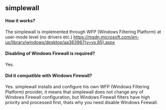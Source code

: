 ## simplewall

#### How it works?
The simplewall is implemented through WFP (Windows Filtering Platform) at user-mode level (no drivers etc.)
https://msdn.microsoft.com/en-us/library/windows/desktop/aa363967(v=vs.85).aspx

#### Disabling of Windows Firewall is required?
Yes.

#### Did it compatible with Windows Firewall?
Yes. simplewall installs and configure his own WFP (Windows Filtering Platform) provider, it means that simplewall does not change any of Windows Firewall configuration, but Windows Firewall filters have high priority and processed first, thats why you need disable Windows Firewall.
